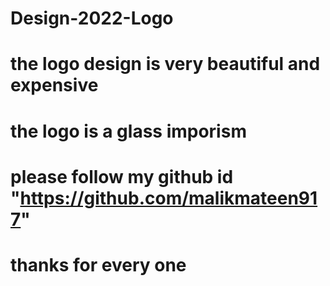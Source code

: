 # Design-2022-Logo
# the logo design is very beautiful and expensive
# the logo is a glass imporism
# please follow my github id "https://github.com/malikmateen917"
# thanks for every one
